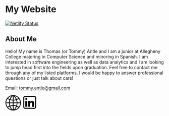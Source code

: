 # My Website

[![Netlify Status](https://api.netlify.com/api/v1/badges/7e2d84ea-2cb5-4070-b0a2-42473f0fe8d0/deploy-status)](https://app.netlify.com/sites/tommyantle/deploys)

## About Me

Hello! My name is Thomas (or Tommy) Antle and I am a junior at Allegheny College majoring in Computer Science and minoring in Spanish. I am interested in software engineering as well as data analytics and I am looking to jump head first into the fields upon graduation. Feel free to contact me through any of my listed platforms. I would be happy to answer professional questions or just talk about cars!

Email: tommy.antle@gmail.com

[<img src="readme-icons/website.png" alt="website" width="50"/>](https://tommyantle.netlify.app)
[<img src="readme-icons/linkedin.png" alt="linkedin" width="50"/>](https://www.linkedin.com/in/thomas-antle)
